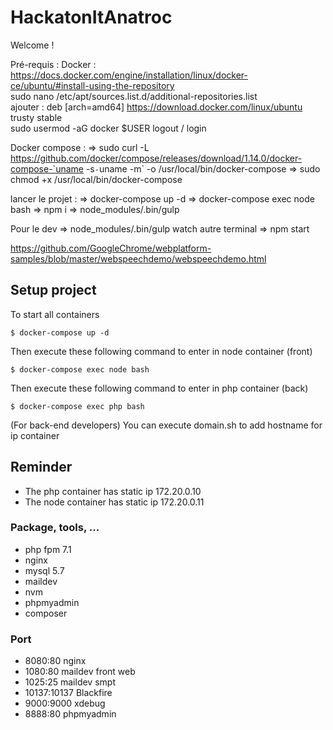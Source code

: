 # HackatonItAnatroc
Welcome !

Pré-requis :
Docker :
https://docs.docker.com/engine/installation/linux/docker-ce/ubuntu/#install-using-the-repository <br/>
sudo nano /etc/apt/sources.list.d/additional-repositories.list<br/>
ajouter : 
deb [arch=amd64] https://download.docker.com/linux/ubuntu trusty stable
<br/>
sudo usermod -aG docker $USER
logout / login


Docker compose :
⇒ sudo curl -L https://github.com/docker/compose/releases/download/1.14.0/docker-compose-`uname -s`-`uname -m` -o /usr/local/bin/docker-compose
⇒ sudo chmod +x /usr/local/bin/docker-compose


lancer le projet :
⇒  docker-compose up -d
⇒  docker-compose exec node bash
⇒  npm i
⇒  node_modules/.bin/gulp

Pour le dev
⇒  node_modules/.bin/gulp watch
autre terminal
⇒  npm start

https://github.com/GoogleChrome/webplatform-samples/blob/master/webspeechdemo/webspeechdemo.html



## Setup project

To start all containers

`$ docker-compose up -d`

Then execute these following command to enter in node container (front)

`$ docker-compose exec node bash`

Then execute these following command to enter in php container (back)

`$ docker-compose exec php bash`

(For back-end developers)
You can execute domain.sh to add hostname for ip container

## Reminder

- The php container has static ip 172.20.0.10
- The node container has static ip 172.20.0.11

### Package, tools, ...
- php fpm 7.1
- nginx
- mysql 5.7
- maildev
- nvm
- phpmyadmin
- composer

### Port
- 8080:80 nginx
- 1080:80 maildev front web
- 1025:25 maildev smpt
- 10137:10137 Blackfire
- 9000:9000 xdebug
- 8888:80 phpmyadmin
